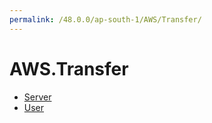 ```yaml
---
permalink: /48.0.0/ap-south-1/AWS/Transfer/
---
```


# AWS.Transfer



* [Server](Server.md)
* [User](User.md)